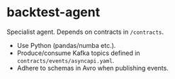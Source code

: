 # backtest-agent
Specialist agent. Depends on contracts in `/contracts`.

- Use Python (pandas/numba etc.).
- Produce/consume Kafka topics defined in `contracts/events/asyncapi.yaml`.
- Adhere to schemas in Avro when publishing events.
